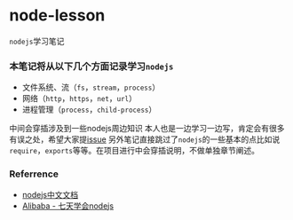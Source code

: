 # node-lesson
`nodejs`学习笔记

### 本笔记将从以下几个方面记录学习`nodejs`
* 文件系统、流（`fs`，`stream`，`process`）
* 网络（`http`，`https`，`net`，`url`）
* 进程管理（`process`，`child-process`）

中间会穿插涉及到一些nodejs周边知识
本人也是一边学习一边写，肯定会有很多有误之处，希望大家提[issue](https://github.com/stop2stare/node-lesson/issues)
另外笔记直接跳过了`nodejs`的一些基本的点比如说`require`，`exports`等等。在项目进行中会穿插说明，不做单独章节阐述。

### Referrence
* [nodejs中文文档](http://nodeapi.ucdok.com/#/api/)
* [Alibaba - 七天学会nodejs](http://nqdeng.github.io/7-days-nodejs/)